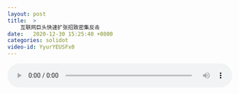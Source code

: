 ```yaml
---
layout: post
title:  >
    互联网巨头快速扩张招致密集反击
date:   2020-12-30 15:25:40 +0800
categories: solidot
video-id: YyurYEUSFx0
---
```


<audio src="/assets/11c7b71e86cc1875802d3ebc37393116.mp3" style="width: 100%;" controls></audio>

